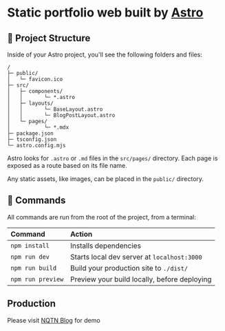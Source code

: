 # Static portfolio web built by [Astro](https://astro.build)

## 🚀 Project Structure

Inside of your Astro project, you'll see the following folders and files:

```
/
├─ public/
│   └─ favicon.ico
├─ src/
│   ├─ components/
│   │       └─ *.astro
│   ├─ layouts/
│   │       └─ BaseLayout.astro
│   │       └─ BlogPostLayout.astro
│   └─ pages/
│           └─ *.mdx
├─ package.json
├─ tsconfig.json
└─ astro.config.mjs
```

Astro looks for `.astro` or `.md` files in the `src/pages/` directory. Each page is exposed as a route based on its file name.

Any static assets, like images, can be placed in the `public/` directory.

## 🧞 Commands

All commands are run from the root of the project, from a terminal:

| Command           | Action                                       |
| :---------------- | :------------------------------------------- |
| `npm install`     | Installs dependencies                        |
| `npm run dev`     | Starts local dev server at `localhost:3000`  |
| `npm run build`   | Build your production site to `./dist/`      |
| `npm run preview` | Preview your build locally, before deploying |


## Production
Please visit [NQTN Blog](https://nqtn.online) for demo